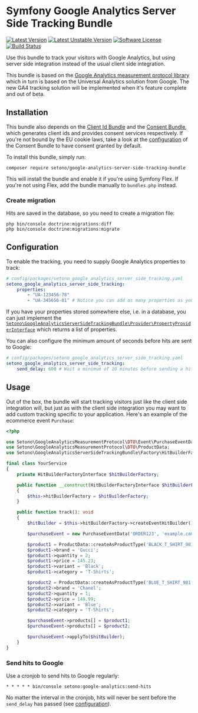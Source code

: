 # Symfony Google Analytics Server Side Tracking Bundle

[![Latest Version][ico-version]][link-packagist]
[![Latest Unstable Version][ico-unstable-version]][link-packagist]
[![Software License][ico-license]](LICENSE)
[![Build Status][ico-github-actions]][link-github-actions]

Use this bundle to track your visitors with Google Analytics, but using server side integration instead of the usual
client side integration.

This bundle is based on the [Google Analytics measurement protocol library](https://github.com/Setono/google-analytics-measurement-protocol)
which in turn is based on the Universal Analytics solution from Google. The new GA4 tracking solution will be implemented
when it's feature complete and out of beta.

## Installation

This bundle also depends on the [Client Id Bundle](https://github.com/Setono/ClientIdBundle) and the
[Consent Bundle](https://github.com/Setono/ConsentBundle), which generates client ids and provides consent
services respectively. If you're not bound by the EU cookie laws, take a look at the [configuration](https://github.com/Setono/ConsentBundle#configuration)
of the Consent Bundle to have consent granted by default.

To install this bundle, simply run:

```shell
composer require setono/google-analytics-server-side-tracking-bundle
```

This will install the bundle and enable it if you're using Symfony Flex. If you're not using Flex, add the bundle
manually to `bundles.php` instead.

### Create migration

Hits are saved in the database, so you need to create a migration file:

```shell
php bin/console doctrine:migrations:diff
php bin/console doctrine:migrations:migrate
```

## Configuration

To enable the tracking, you need to supply Google Analytics properties to track:

```yaml
# config/packages/setono_google_analytics_server_side_tracking.yaml
setono_google_analytics_server_side_tracking:
    properties:
        - "UA-123456-78"
        - "UA-345656-81" # Notice you can add as many properties as you'd like
```

If you have your properties stored somewhere else, i.e. in a database, you can just implement the
[`Setono\GoogleAnalyticsServerSideTrackingBundle\Provider\PropertyProviderInterface`](src/Provider/PropertyProviderInterface.php)
which returns a list of properties.

You can also configure the minimum amount of seconds before hits are sent to Google:

```yaml
# config/packages/setono_google_analytics_server_side_tracking.yaml
setono_google_analytics_server_side_tracking:
    send_delay: 600 # Wait a minimum of 10 minutes before sending a hit
```

## Usage

Out of the box, the bundle will start tracking visitors just like the client side integration will, but just as with
the client side integration you may want to add custom tracking specific to your application. Here's an example of
the ecommerce event `Purchase`:

```php
<?php

use Setono\GoogleAnalyticsMeasurementProtocol\DTO\Event\PurchaseEventData;
use Setono\GoogleAnalyticsMeasurementProtocol\DTO\ProductData;
use Setono\GoogleAnalyticsServerSideTrackingBundle\Factory\HitBuilderFactoryInterface;

final class YourService
{
    private HitBuilderFactoryInterface $hitBuilderFactory;

    public function __construct(HitBuilderFactoryInterface $hitBuilderFactory)
    {
        $this->hitBuilderFactory = $hitBuilderFactory;
    }

    public function track(): void
    {
        $hitBuilder = $this->hitBuilderFactory->createEventHitBuilder();

        $purchaseEvent = new PurchaseEventData('ORDER123', 'example.com', 431.25, 'EUR', 8.43, 2.56);

        $product1 = ProductData::createAsProductType('BLACK_T_SHIRT_981', 'Black T-shirt');
        $product1->brand = 'Gucci';
        $product1->quantity = 2;
        $product1->price = 145.23;
        $product1->variant = 'Black';
        $product1->category = 'T-Shirts';

        $product2 = ProductData::createAsProductType('BLUE_T_SHIRT_981', 'Blue T-shirt');
        $product2->brand = 'Chanel';
        $product2->quantity = 1;
        $product2->price = 148.99;
        $product2->variant = 'Blue';
        $product2->category = 'T-Shirts';

        $purchaseEvent->products[] = $product1;
        $purchaseEvent->products[] = $product2;

        $purchaseEvent->applyTo($hitBuilder);
    }
}
```

### Send hits to Google

Use a cronjob to send hits to Google regularly:

```shell
* * * * * bin/console setono:google-analytics:send-hits
```

No matter the interval in the cronjob, hits will never be sent before the `send_delay` has passed (see [configuration](#Configuration)).

[ico-version]: https://poser.pugx.org/setono/google-analytics-server-side-tracking-bundle/v/stable
[ico-unstable-version]: https://poser.pugx.org/setono/google-analytics-server-side-tracking-bundle/v/unstable
[ico-license]: https://poser.pugx.org/setono/google-analytics-server-side-tracking-bundle/license
[ico-github-actions]: https://github.com/Setono/GoogleAnalyticsServerSideTrackingBundle/workflows/build/badge.svg

[link-packagist]: https://packagist.org/packages/setono/google-analytics-server-side-tracking-bundle
[link-github-actions]: https://github.com/Setono/GoogleAnalyticsServerSideTrackingBundle/actions
